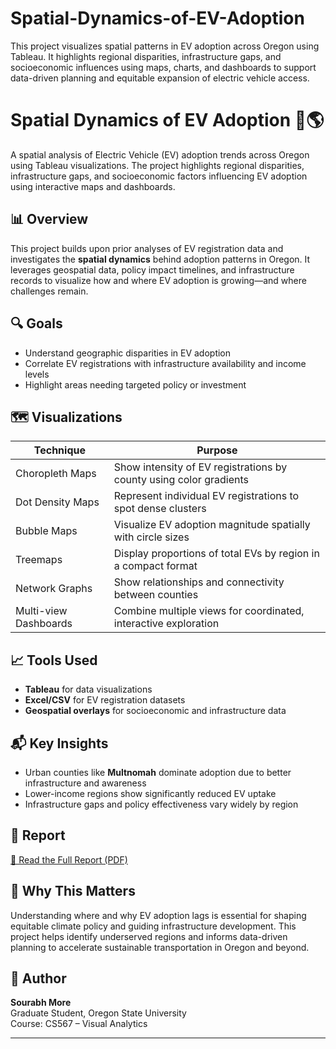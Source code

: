 # Spatial-Dynamics-of-EV-Adoption
This project visualizes spatial patterns in EV adoption across Oregon using Tableau. It highlights regional disparities, infrastructure gaps, and socioeconomic influences using maps, charts, and dashboards to support data-driven planning and equitable expansion of electric vehicle access.

# Spatial Dynamics of EV Adoption 🚗🌎

A spatial analysis of Electric Vehicle (EV) adoption trends across Oregon using Tableau visualizations. The project highlights regional disparities, infrastructure gaps, and socioeconomic factors influencing EV adoption using interactive maps and dashboards.

## 📊 Overview

This project builds upon prior analyses of EV registration data and investigates the **spatial dynamics** behind adoption patterns in Oregon. It leverages geospatial data, policy impact timelines, and infrastructure records to visualize how and where EV adoption is growing—and where challenges remain.

## 🔍 Goals

- Understand geographic disparities in EV adoption
- Correlate EV registrations with infrastructure availability and income levels
- Highlight areas needing targeted policy or investment

## 🗺️ Visualizations

| Technique         | Purpose                                                                 |
|------------------|-------------------------------------------------------------------------|
| Choropleth Maps  | Show intensity of EV registrations by county using color gradients      |
| Dot Density Maps | Represent individual EV registrations to spot dense clusters            |
| Bubble Maps      | Visualize EV adoption magnitude spatially with circle sizes             |
| Treemaps         | Display proportions of total EVs by region in a compact format          |
| Network Graphs   | Show relationships and connectivity between counties                    |
| Multi-view Dashboards | Combine multiple views for coordinated, interactive exploration   |

## 📈 Tools Used

- **Tableau** for data visualizations  
- **Excel/CSV** for EV registration datasets  
- **Geospatial overlays** for socioeconomic and infrastructure data  

## 📬 Key Insights

- Urban counties like **Multnomah** dominate adoption due to better infrastructure and awareness  
- Lower-income regions show significantly reduced EV uptake  
- Infrastructure gaps and policy effectiveness vary widely by region  

## 📎 Report

[📄 Read the Full Report (PDF)](Spatial%20Dynamics%20of%20EV%20Adoption.pdf)

## 🧠 Why This Matters

Understanding where and why EV adoption lags is essential for shaping equitable climate policy and guiding infrastructure development. This project helps identify underserved regions and informs data-driven planning to accelerate sustainable transportation in Oregon and beyond.

## 👤 Author

**Sourabh More**  
Graduate Student, Oregon State University  
Course: CS567 – Visual Analytics  

---


